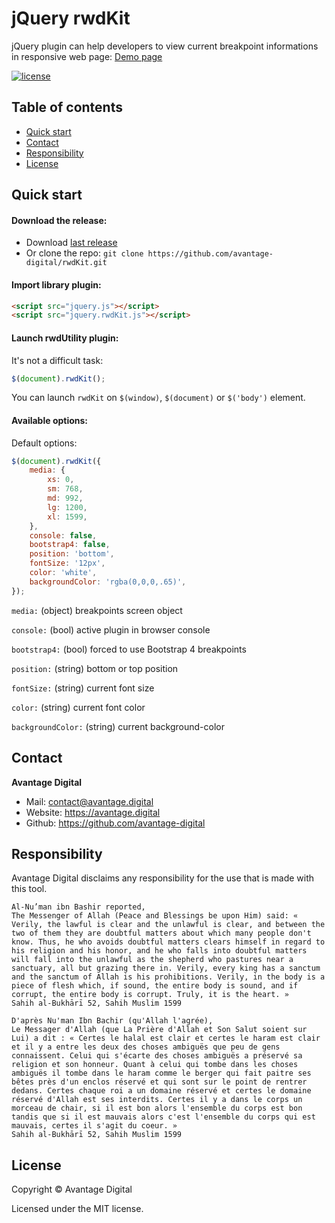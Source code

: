 # jQuery rwdKit

jQuery plugin can help developers to view current breakpoint informations in responsive web page: [Demo page](https://avantage.digital/rwdkit/)

[![license](https://img.shields.io/github/license/avantage-digital/rwdKit.svg)](https://github.com/avantage-digital/rwdKit/LICENSE.md)

## Table of contents

- [Quick start](#quick-start)
- [Contact](#contact)
- [Responsibility](#responsibility)
- [License](#license)


## Quick start

#### Download the release:

- Download [last release](https://github.com/avantage-digital/rwdKit/releases/)
- Or clone the repo: `git clone https://github.com/avantage-digital/rwdKit.git`

#### Import library plugin:

```html
<script src="jquery.js"></script>
<script src="jquery.rwdKit.js"></script>
```

#### Launch rwdUtility plugin:

It's not a difficult task:

```javascript
$(document).rwdKit();
```

You can launch `rwdKit` on `$(window)`, `$(document)` or `$('body')` element.


#### Available options:

Default options:

```javascript
$(document).rwdKit({
    media: {
        xs: 0,
        sm: 768,
        md: 992,
        lg: 1200,
        xl: 1599,
    },
    console: false,
    bootstrap4: false,
    position: 'bottom',
    fontSize: '12px',
    color: 'white',
    backgroundColor: 'rgba(0,0,0,.65)',
});
```

`media:` (object) breakpoints screen object

`console:` (bool) active plugin in browser console

`bootstrap4:` (bool) forced to use Bootstrap 4 breakpoints

`position:` (string) bottom or top position

`fontSize:` (string) current font size

`color:` (string) current font color

`backgroundColor:` (string) current background-color


## Contact

**Avantage Digital**

- Mail: [contact@avantage.digital](contact@avantage.digital)
- Website: <https://avantage.digital>
- Github: <https://github.com/avantage-digital>

## Responsibility

Avantage Digital disclaims any responsibility for the use that is made with this tool.

```text
Al-Nu’man ibn Bashir reported,
The Messenger of Allah (Peace and Blessings be upon Him) said: « Verily, the lawful is clear and the unlawful is clear, and between the two of them they are doubtful matters about which many people don't know. Thus, he who avoids doubtful matters clears himself in regard to his religion and his honor, and he who falls into doubtful matters will fall into the unlawful as the shepherd who pastures near a sanctuary, all but grazing there in. Verily, every king has a sanctum and the sanctum of Allah is his prohibitions. Verily, in the body is a piece of flesh which, if sound, the entire body is sound, and if corrupt, the entire body is corrupt. Truly, it is the heart. »
Sahih al-Bukhārī 52, Sahih Muslim 1599
```

```text
D'après Nu'man Ibn Bachir (qu'Allah l'agrée),
Le Messager d'Allah (que La Prière d'Allah et Son Salut soient sur Lui) a dit : « Certes le halal est clair et certes le haram est clair et il y a entre les deux des choses ambiguës que peu de gens connaissent. Celui qui s'écarte des choses ambiguës a préservé sa religion et son honneur. Quant à celui qui tombe dans les choses ambiguës il tombe dans le haram comme le berger qui fait paitre ses bêtes près d'un enclos réservé et qui sont sur le point de rentrer dedans. Certes chaque roi a un domaine réservé et certes le domaine réservé d'Allah est ses interdits. Certes il y a dans le corps un morceau de chair, si il est bon alors l'ensemble du corps est bon tandis que si il est mauvais alors c'est l'ensemble du corps qui est mauvais, certes il s'agit du coeur. »
Sahih al-Bukhārī 52, Sahih Muslim 1599
```


## License

Copyright © Avantage Digital

Licensed under the MIT license.

